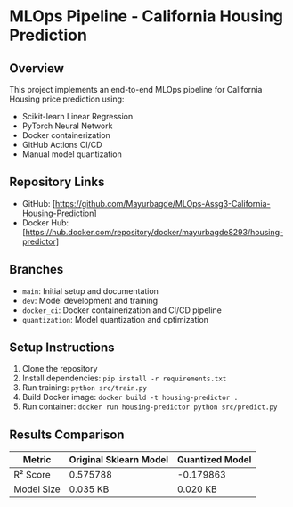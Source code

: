# MLOps Pipeline - California Housing Prediction

## Overview
This project implements an end-to-end MLOps pipeline for California Housing price prediction using:
- Scikit-learn Linear Regression
- PyTorch Neural Network
- Docker containerization
- GitHub Actions CI/CD
- Manual model quantization

## Repository Links
- GitHub: [https://github.com/Mayurbagde/MLOps-Assg3-California-Housing-Prediction]
- Docker Hub: [https://hub.docker.com/repository/docker/mayurbagde8293/housing-predictor]

## Branches
- `main`: Initial setup and documentation
- `dev`: Model development and training
- `docker_ci`: Docker containerization and CI/CD pipeline
- `quantization`: Model quantization and optimization

## Setup Instructions
1. Clone the repository
2. Install dependencies: `pip install -r requirements.txt`
3. Run training: `python src/train.py`
4. Build Docker image: `docker build -t housing-predictor .`
5. Run container: `docker run housing-predictor python src/predict.py`

## Results Comparison
| Metric | Original Sklearn Model | Quantized Model |
|--------|------------------------|-----------------|
| R² Score | 0.575788 | -0.179863 |
| Model Size | 0.035 KB | 0.020 KB |
